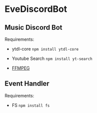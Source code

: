 # EveDiscordBot

## Music Discord Bot

Requirements:
 - ytdl-core
 `npm install ytdl-core`

 - Youtube Search
 `npm install yt-search`

 - [FFMPEG](https://www.youtube.com/watch?v=r1AtmY-RMyQ&t=35s)

## Event Handler

Requirements:
 - FS
 `npm install fs`